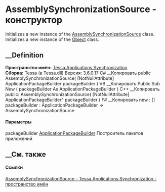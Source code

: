 # AssemblySynchronizationSource - конструктор
Initializes a new instance of the
[AssemblySynchronizationSource](T_Tessa_Applications_Synchronization_AssemblySynchronizationSource.htm)
class. Initializes a new instance of the
[Object](https://learn.microsoft.com/dotnet/api/system.object) class.
## __Definition
 **Пространство имён:**
[Tessa.Applications.Synchronization](N_Tessa_Applications_Synchronization.htm)  
 **Сборка:** Tessa (в Tessa.dll) Версия: 3.6.0.17
C# __Копировать
     public AssemblySynchronizationSource(
    	[NotNullAttribute] ApplicationPackageBuilder packageBuilder
    )
VB __Копировать
     Public Sub New ( 
    	<NotNullAttribute> packageBuilder As ApplicationPackageBuilder
    )
C++ __Копировать
     public:
    AssemblySynchronizationSource(
    	[NotNullAttribute] ApplicationPackageBuilder^ packageBuilder
    )
F# __Копировать
     new : 
            [<NotNullAttribute>] packageBuilder : ApplicationPackageBuilder -> AssemblySynchronizationSource
#### Параметры
packageBuilder
[ApplicationPackageBuilder](T_Tessa_Applications_Package_ApplicationPackageBuilder.htm)
     Построитель пакетов приложений 
## __См. также
#### Ссылки
[AssemblySynchronizationSource -
](T_Tessa_Applications_Synchronization_AssemblySynchronizationSource.htm)
[Tessa.Applications.Synchronization - пространство
имён](N_Tessa_Applications_Synchronization.htm)
